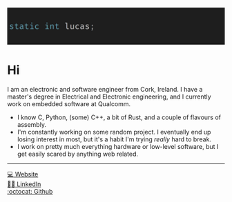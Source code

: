 ![static int lucas;][headerimg]

# Hi

I am an electronic and software engineer from Cork, Ireland. I have a master's degree in Electrical
and Electronic engineering, and I currently work on embedded software at Qualcomm.

- I know C, Python, (some) C++, a bit of Rust, and a couple of flavours of assembly.
- I'm constantly working on some random project. I eventually end up losing interest in most, but
it's a habit I'm trying *really* hard to break.
- I work on pretty much everything hardware or low-level software, but I get easily scared by
anything web related.

---

[:computer: Website][websiteurl]\
[:man_student: LinkedIn][linkedinurl]\
[:octocat: Github][githuburl]

[headerimg]: https://raw.githubusercontent.com/staticintlucas/staticintlucas/master/header.png
[websiteurl]: https://staticintlucas.github.io
[linkedinurl]: https://www.linkedin.com/in/ljansen0
[githuburl]: https://github.com/staticintlucas
